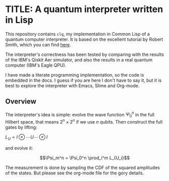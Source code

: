 # TITLE: A quantum interpreter written in Lisp

This repository contains `clq`, my implementation in Common Lisp of a quantum computer
interpreter. It is based on the excellent tutorial by Robert Smith, which you can find [here](https://www.stylewarning.com/posts/quantum-interpreter/).

The interpreter's correctness has been tested by comparing with the results of the
IBM's Qiskit Aer simulator, and also the results in a real quantum computer
(IBM's Eagle QPU).

I have made a literate programming implementation, so the code is embedded in the docs.
I guess if you are here I don't have to say it, but it is best to explore the
interpreter with Emacs, Slime and Org-mode.

## Overview

The interpreter's idea is simple: evolve the wave function $\Psi_0^n$ in the full
Hilbert space, that means $2^n \times 2^n$ if we use $n$ qubits. Then construct
the full gates by lifting:

$L_U = I \otimes \cdots U \cdots \otimes I$

and evolve it:

$$\Psi_m^n = \Psi_0^n \prod_i^m L_{U_i}$$

The measurement is done by sampling the CDF of the squared amplitudes of the states.
But please see the org-mode file for the gory details.
